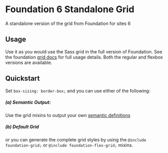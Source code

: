 # Foundation 6 Standalone Grid

A standalone version of the grid from Foundation for sites 6

## Usage
Use it as you would use the Sass grid in the full version of Foundation. See the foundation [grid docs](http://foundation.zurb.com/sites/docs/grid.html) for full usage details. Both the regular and flexbox versions are available.

## Quickstart
Set `box-sizing: border-box;` and you can use either of the following:

##### (a) Semantic Output:
Use the grid mixins to output your own [semantic definitions](http://foundation.zurb.com/sites/docs/grid.html#building-semantically)

##### (b) Default Grid
or you can generate the complete grid styles by using the `@include foundation-grid;` or `@include foundation-flex-grid;` mixins.
